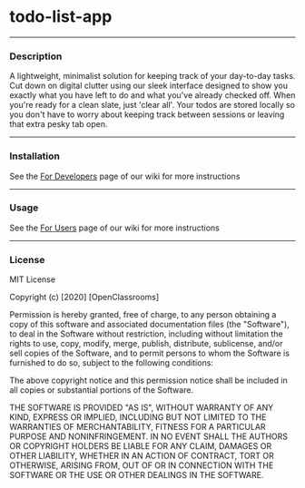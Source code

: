 # todo-list-app
***
### Description
A lightweight, minimalist solution for keeping track of your day-to-day tasks. Cut down on digital clutter using our sleek interface designed to show you exactly what you have left to do and what you've already checked off. When you're ready for a clean slate, just 'clear all'. Your todos are stored locally so you don't have to worry about keeping track between sessions or leaving that extra pesky tab open.
***
### Installation
See the [For Developers](https://github.com/emypye37/todo-list-app/wiki/For-Developers) page of our wiki for more instructions
***
### Usage
See the [For Users](https://github.com/emypye37/todo-list-app/wiki/For-Users) page of our wiki for more instructions
***
### License
MIT License

Copyright (c) [2020] [OpenClassrooms]

Permission is hereby granted, free of charge, to any person obtaining a copy
of this software and associated documentation files (the "Software"), to deal
in the Software without restriction, including without limitation the rights
to use, copy, modify, merge, publish, distribute, sublicense, and/or sell
copies of the Software, and to permit persons to whom the Software is
furnished to do so, subject to the following conditions:

The above copyright notice and this permission notice shall be included in all
copies or substantial portions of the Software.

THE SOFTWARE IS PROVIDED "AS IS", WITHOUT WARRANTY OF ANY KIND, EXPRESS OR
IMPLIED, INCLUDING BUT NOT LIMITED TO THE WARRANTIES OF MERCHANTABILITY,
FITNESS FOR A PARTICULAR PURPOSE AND NONINFRINGEMENT. IN NO EVENT SHALL THE
AUTHORS OR COPYRIGHT HOLDERS BE LIABLE FOR ANY CLAIM, DAMAGES OR OTHER
LIABILITY, WHETHER IN AN ACTION OF CONTRACT, TORT OR OTHERWISE, ARISING FROM,
OUT OF OR IN CONNECTION WITH THE SOFTWARE OR THE USE OR OTHER DEALINGS IN THE
SOFTWARE.
